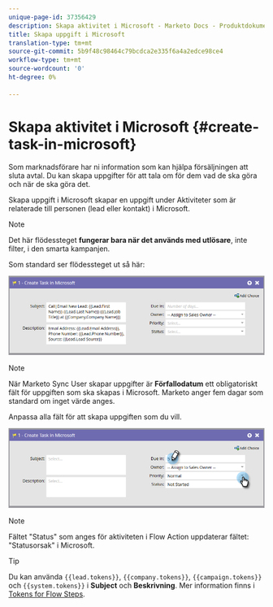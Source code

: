 ```yaml
---
unique-page-id: 37356429
description: Skapa aktivitet i Microsoft - Marketo Docs - Produktdokumentation
title: Skapa uppgift i Microsoft
translation-type: tm+mt
source-git-commit: 5b9f48c98464c79bcdca2e335f6a4a2edce98ce4
workflow-type: tm+mt
source-wordcount: '0'
ht-degree: 0%

---
```



# Skapa aktivitet i Microsoft {#create-task-in-microsoft}

Som marknadsförare har ni information som kan hjälpa försäljningen att sluta avtal. Du kan skapa uppgifter för att tala om för dem vad de ska göra och när de ska göra det.

Skapa uppgift i Microsoft skapar en uppgift under Aktiviteter som är relaterade till personen (lead eller kontakt) i Microsoft.

>[!NOTE]
>
>Det här flödessteget **fungerar bara när det används med utlösare**, inte filter, i den smarta kampanjen.

Som standard ser flödessteget ut så här:

![](assets/msd1.png)

>[!NOTE]
>
>När Marketo Sync User skapar uppgifter är **Förfallodatum** ett obligatoriskt fält för uppgiften som ska skapas i Microsoft. Marketo anger fem dagar som standard om inget värde anges.

Anpassa alla fält för att skapa uppgiften som du vill.

![](assets/msd2.png)

>[!NOTE]
>
>Fältet &quot;Status&quot; som anges för aktiviteten i Flow Action uppdaterar fältet: &quot;Statusorsak&quot; i Microsoft.

>[!TIP]
>
>Du kan använda `{{lead.tokens}}`, `{{company.tokens}}`, `{{campaign.tokens}}` och `{{system.tokens}}` i **Subject** och **Beskrivning**. Mer information finns i [Tokens for Flow Steps](/help/marketo/product-docs/core-marketo-concepts/smart-campaigns/flow-actions/use-tokens-in-flow-steps.md).
